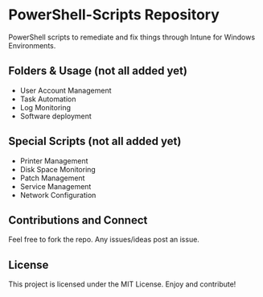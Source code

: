 # PowerShell-Scripts Repository
PowerShell scripts to remediate and fix things through Intune for Windows Environments.

## Folders & Usage (not all added yet)
- User Account Management
- Task Automation
- Log Monitoring
- Software deployment
  
## Special Scripts (not all added yet)
- Printer Management
- Disk Space Monitoring
- Patch Management
- Service Management
- Network Configuration

## Contributions and Connect
Feel free to fork the repo. Any issues/ideas post an issue.
## License
This project is licensed under the MIT License. Enjoy and contribute!
